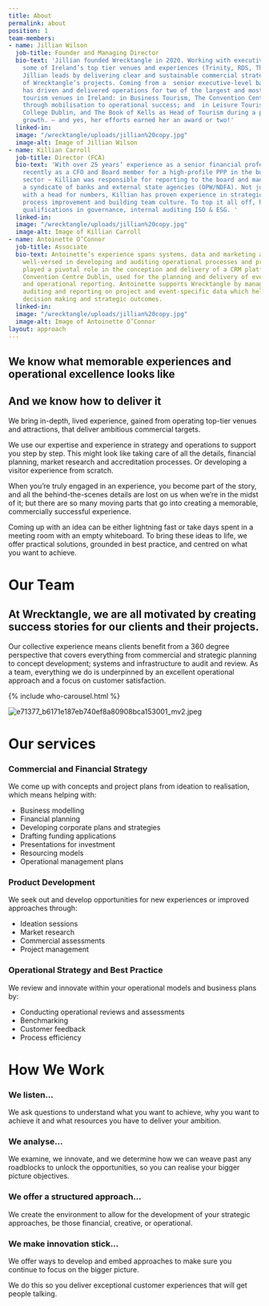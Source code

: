 ```yaml
---
title: About
permalink: about
position: 1
team-members:
- name: Jillian Wilson
  job-title: Founder and Managing Director
  bio-text: 'Jillian founded Wrecktangle in 2020. Working with executive teams in
    some of Ireland’s top tier venues and experiences (Trinity, RDS, Theatre of Light),
    Jillian leads by delivering clear and sustainable commercial strategies for all
    of Wrecktangle’s projects. Coming from a  senior executive-level background, Jillian
    has driven and delivered operations for two of the largest and most successful
    tourism venues in Ireland: in Business Tourism, The Convention Centre Dublin (CCD)
    through mobilisation to operational success; and  in Leisure Tourism, at Trinity
    College Dublin, and The Book of Kells as Head of Tourism during a period of exceptional
    growth. – and yes, her efforts earned her an award or two!'
  linked-in: 
  image: "/wrecktangle/uploads/jillian%20copy.jpg"
  image-alt: Image of Jillian Wilson
- name: Killian Carroll
  job-title: Director (FCA)
  bio-text: 'With over 25 years’ experience as a senior financial professional – most
    recently as a CFO and Board member for a high-profile PPP in the business tourism
    sector – Killian was responsible for reporting to the board and managing the relationship  with
    a syndicate of banks and external state agencies (OPW/NDFA). Not just someone
    with a head for numbers, Killian has proven experience in strategic planning,
    process improvement and building team culture. To top it all off, he also holds
    qualifications in governance, internal auditing ISO & ESG. '
  linked-in: 
  image: "/wrecktangle/uploads/jillian%20copy.jpg"
  image-alt: Image of Killian Carroll
- name: Antoinette O’Connor
  job-title: Associate
  bio-text: Antoinette’s experience spans systems, data and marketing and she  is
    well-versed in developing and auditing operational processes and procedures. She
    played a pivotal role in the conception and delivery of a CRM platform in the
    Convention Centre Dublin, used for the planning and delivery of events and financial
    and operational reporting. Antoinette supports Wrecktangle by managing, analysing,
    auditing and reporting on project and event-specific data which helps drive commercial
    decision making and strategic outcomes.
  linked-in: 
  image: "/wrecktangle/uploads/jillian%20copy.jpg"
  image-alt: Image of Antoinette O’Connor
layout: approach
---
```


## **We know what memorable experiences and operational excellence looks like** 
## And we know how to deliver it

We bring in-depth, lived experience, gained from operating top-tier venues and attractions, that deliver ambitious commercial targets.

We use our expertise and experience in strategy and operations to support you step by step. This might look like taking care of all the details, financial planning, market research and accreditation processes. Or developing a visitor experience from scratch.

When you’re truly engaged in an experience, you become part of the story, and all the behind-the-scenes details are lost on us when we’re in the midst of it; but there are so many moving parts that go into creating a memorable, commercially successful experience.

Coming up with an idea can be either lightning fast or take days spent in a meeting room with an empty whiteboard. To bring these ideas to life, we offer practical solutions, grounded in best practice, and centred on what you want to achieve.

# Our Team

## At Wrecktangle, we are all motivated by creating success stories for our clients and their projects. 

Our collective experience means clients benefit from a 360 degree perspective that covers everything from commercial and strategic planning to concept development; systems and infrastructure to audit and review. As a team, everything we do is underpinned by an excellent operational approach and a focus on customer satisfaction.

{% include who-carousel.html %}

![e71377_b6171e187eb740ef8a80908bca153001_mv2.jpeg](/wrecktangle/uploads/e71377_b6171e187eb740ef8a80908bca153001_mv2.jpeg)

# Our services

### Commercial and Financial Strategy
We come up with concepts and project plans from ideation to realisation, which means helping with:
* Business modelling
* Financial planning 
* Developing corporate plans and strategies
* Drafting funding applications 
* Presentations for investment 
* Resourcing models
* Operational management plans

### Product Development
We seek out and develop opportunities for new experiences or improved approaches through:
* Ideation sessions
* Market research 
* Commercial assessments
* Project management 

### Operational Strategy and Best Practice
We review and innovate within your operational models and business plans by:
* Conducting operational reviews and assessments
* Benchmarking
* Customer feedback
* Process efficiency 

# How We Work
### We listen…
We ask questions to understand what you want to achieve, why you want to achieve it and what resources you have to deliver your ambition.

### We analyse…
​We examine, we innovate, and we determine how we can weave past any roadblocks to unlock the opportunities, so you can realise your bigger picture objectives.

### We offer a structured approach… 
We create the environment to allow for the development of your strategic approaches, be those financial, creative, or operational.

### We make innovation stick…
We offer ways to develop and embed approaches to make sure you continue to focus on the bigger picture. 

We do this so you deliver exceptional customer experiences that will get people talking. 
